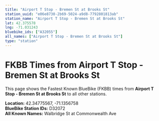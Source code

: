 ```yaml
---
title: "Airport T Stop - Bremen St at Brooks St"
station_uuid: "e06e8730-2b69-5024-a9d8-7792801813ab"
station_name: "Airport T Stop - Bremen St at Brooks St"
lat: 42.375578
lng: -71.031243
bluebike_ids: ["A32055"]
all_names: ["Airport T Stop - Bremen St at Brooks St"]
type: "station"
---
```


# FKBB Times from Airport T Stop - Bremen St at Brooks St

This page shows the Fastest Known BlueBike (FKBB) times from **Airport T Stop - Bremen St at Brooks St** to all other stations.

**Location:** 42.34775567, -71.1356758  
**BlueBike Station IDs:** D32072  
**All Known Names:** Walbridge St at Commonwealth Ave

